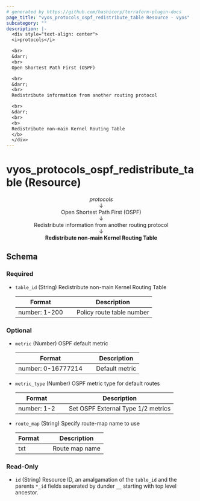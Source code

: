```yaml
---
# generated by https://github.com/hashicorp/terraform-plugin-docs
page_title: "vyos_protocols_ospf_redistribute_table Resource - vyos"
subcategory: ""
description: |-
  <div style="text-align: center">
  <i>protocols</i>

  <br>
  &darr;
  <br>
  Open Shortest Path First (OSPF)

  <br>
  &darr;
  <br>
  Redistribute information from another routing protocol

  <br>
  &darr;
  <br>
  <b>
  Redistribute non-main Kernel Routing Table
  </b>
  </div>
---
```


# vyos_protocols_ospf_redistribute_table (Resource)

<div style="text-align: center">
<i>protocols</i>

<br>
&darr;
<br>
Open Shortest Path First (OSPF)

<br>
&darr;
<br>
Redistribute information from another routing protocol

<br>
&darr;
<br>
<b>
Redistribute non-main Kernel Routing Table
</b>
</div>



<!-- schema generated by tfplugindocs -->
## Schema

### Required

- `table_id` (String) Redistribute non-main Kernel Routing Table

    |  Format &emsp; | Description  |
    |----------|---------------|
    |  number: 1-200  &emsp; |  Policy route table number  |

### Optional

- `metric` (Number) OSPF default metric

    |  Format &emsp; | Description  |
    |----------|---------------|
    |  number: 0-16777214  &emsp; |  Default metric  |
- `metric_type` (Number) OSPF metric type for default routes

    |  Format &emsp; | Description  |
    |----------|---------------|
    |  number: 1-2  &emsp; |  Set OSPF External Type 1/2 metrics  |
- `route_map` (String) Specify route-map name to use

    |  Format &emsp; | Description  |
    |----------|---------------|
    |  txt  &emsp; |  Route map name  |

### Read-Only

- `id` (String) Resource ID, an amalgamation of the `table_id` and the parents `*_id` fields seperated by dunder `__` starting with top level ancestor.
